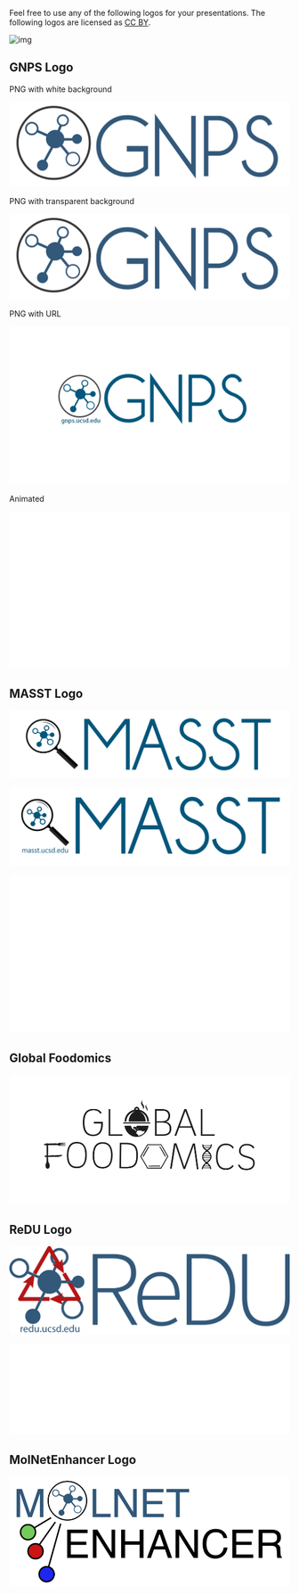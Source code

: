 Feel free to use any of the following logos for your presentations. The following logos are licensed as [CC BY](https://creativecommons.org/licenses/by/4.0/).

![img](https://licensebuttons.net/l/by/3.0/88x31.png)


## GNPS Logo

PNG with white background

![img](img/logo/GNPS_logo_original.png)

PNG with transparent background

![img](img/logo/GNPS_logo_original_transparent.png)

PNG with URL

![img](img/logo/Sticker_logo_with_URL.png)

Animated

![img](img/logo/GNPS_animated_logo.gif	)


## MASST Logo

![img](img/logo/MASST_logo.png)

![img](img/logo/MASST_logo_with_url.png)

![img](img/logo/MASST_logo_animated_v1.gif)


## Global Foodomics

![img](img/logo/globallogo2v5.png)

## ReDU Logo

![img](img/logo/ReDU_logo_with_url.png)

![img](img/logo/ReDU_logo_animated.gif)

## MolNetEnhancer Logo

![img](img/logo/MolNetEnhancer_logo.png)
